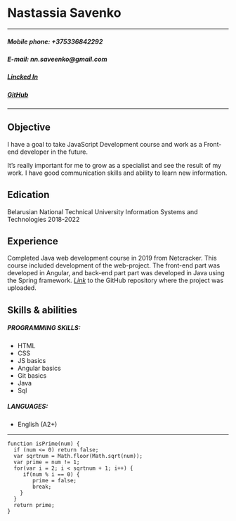 # Nastassia Savenko
---
##### _**Mobile phone:** +375336842292_
##### _**E-mail:** nn.saveenko@gmail.com_
##### _[Lincked In](https://www.linkedin.com/in/nastassia-savenko-169107189/)_
##### _[GitHub](https://github.com/nsaveenko)_

---

## Objective
I have a goal to take JavaScript Development course and work as a Front-end developer in the future. 

It’s really important for me to grow as a specialist and see the result of my work. I have good communication skills and ability to learn new information.

## Edication
Belarusian National Technical University
Information Systems and Technologies
2018-2022

## Experience 
Completed Java web development course in 2019 from Netcracker. This course included development of the web-project. The front-end part was developed in Angular, and back-end part part was developed in Java using the Spring framework. _[Link](https://github.com/nsaveenko/savenko-parent)_ to the GitHub repository where the project was uploaded.

## Skills & abilities
##### PROGRAMMING SKILLS:
* HTML
* CSS
* JS basics
* Angular basics
* Git basics
* Java
* Sql
##### LANGUAGES:
* English (A2+)

---
```
function isPrime(num) {
  if (num <= 0) return false;
  var sqrtnum = Math.floor(Math.sqrt(num));
  var prime = num != 1;
  for(var i = 2; i < sqrtnum + 1; i++) {
     if(num % i == 0) {
        prime = false;
        break;
    }
  }
  return prime;
}
```
